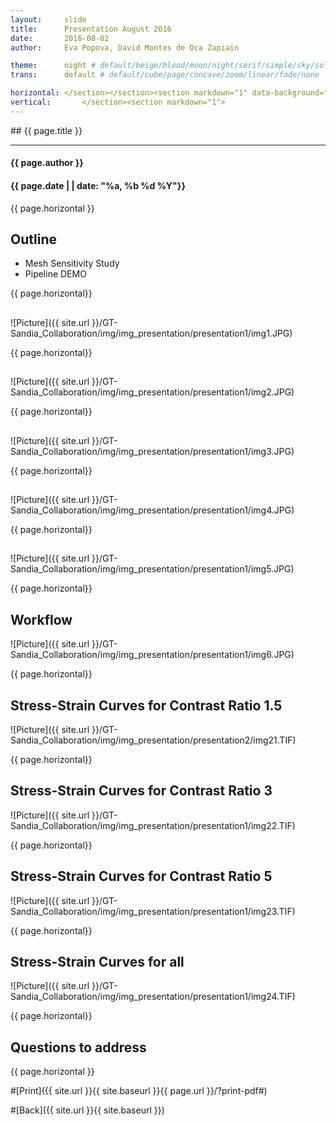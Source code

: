 ```yaml
---
layout:     slide
title:     	Presentation August 2016
date:      	2016-08-02
author:     Eva Popova, David Montes de Oca Zapiain

theme:		night # default/beige/blood/moon/night/serif/simple/sky/solarized
trans:		default # default/cube/page/concave/zoom/linear/fade/none

horizontal:	</section></section><section markdown="1" data-background="http://ahmetcecen.github.io/project-pages/img/slidebackground.png"><section markdown="1">
vertical:		</section><section markdown="1">
---
```

<section markdown="1" data-background="http://ahmetcecen.github.io/project-pages/img/slidebackground.png"><section markdown="1">
## {{ page.title }}

<hr>

#### {{ page.author }}

#### {{ page.date | | date: "%a, %b %d %Y"}}

{{ page.horizontal }}

<!-- Start Writing Below in Markdown -->

## Outline

* Mesh Sensitivity Study
* Pipeline DEMO

{{ page.horizontal}}

## 



![Picture]({{ site.url }}/GT-Sandia_Collaboration/img/img_presentation/presentation1/img1.JPG)

{{ page.horizontal}}

## 

![Picture]({{ site.url }}/GT-Sandia_Collaboration/img/img_presentation/presentation1/img2.JPG)

{{ page.horizontal}}

## 

![Picture]({{ site.url }}/GT-Sandia_Collaboration/img/img_presentation/presentation1/img3.JPG)

{{ page.horizontal}}

## 

![Picture]({{ site.url }}/GT-Sandia_Collaboration/img/img_presentation/presentation1/img4.JPG)


{{ page.horizontal}}

## 

![Picture]({{ site.url }}/GT-Sandia_Collaboration/img/img_presentation/presentation1/img5.JPG)

{{ page.horizontal}}

## Workflow

![Picture]({{ site.url }}/GT-Sandia_Collaboration/img/img_presentation/presentation1/img6.JPG)


{{ page.horizontal}}

## Stress-Strain Curves for Contrast Ratio 1.5

![Picture]({{ site.url }}/GT-Sandia_Collaboration/img/img_presentation/presentation2/img21.TIF)


{{ page.horizontal}}

## Stress-Strain Curves for Contrast Ratio 3

![Picture]({{ site.url }}/GT-Sandia_Collaboration/img/img_presentation/presentation1/img22.TIF)


{{ page.horizontal}}

## Stress-Strain Curves for Contrast Ratio 5

![Picture]({{ site.url }}/GT-Sandia_Collaboration/img/img_presentation/presentation1/img23.TIF)


{{ page.horizontal}}

## Stress-Strain Curves for all

![Picture]({{ site.url }}/GT-Sandia_Collaboration/img/img_presentation/presentation1/img24.TIF)



{{ page.horizontal}}

## Questions to address




<!-- End Here -->


{{ page.horizontal }}

#[Print]({{ site.url }}{{ site.baseurl }}{{ page.url }}/?print-pdf#)

#[Back]({{ site.url }}{{ site.baseurl }})

</section></section>
